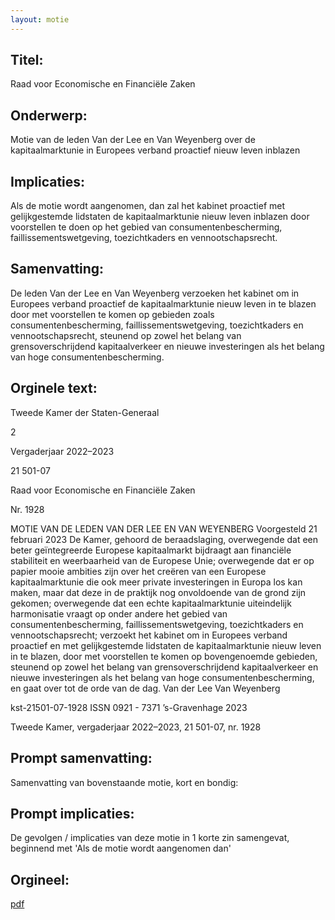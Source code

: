 ```yaml
---
layout: motie
---
```

## Titel:
Raad voor Economische en Financiële Zaken
## Onderwerp:
Motie van de leden Van der Lee en Van Weyenberg over de kapitaalmarktunie in Europees verband proactief nieuw leven inblazen
## Implicaties:

Als de motie wordt aangenomen, dan zal het kabinet proactief met gelijkgestemde lidstaten de kapitaalmarktunie nieuw leven inblazen door voorstellen te doen op het gebied van consumentenbescherming, faillissementswetgeving, toezichtkaders en vennootschapsrecht.
## Samenvatting:

De leden Van der Lee en Van Weyenberg verzoeken het kabinet om in Europees verband proactief de kapitaalmarktunie nieuw leven in te blazen door met voorstellen te komen op gebieden zoals consumentenbescherming, faillissementswetgeving, toezichtkaders en vennootschapsrecht, steunend op zowel het belang van grensoverschrijdend kapitaalverkeer en nieuwe investeringen als het belang van hoge consumentenbescherming.
## Orginele text:


Tweede Kamer der Staten-Generaal

2

Vergaderjaar 2022–2023

21 501-07

Raad voor Economische en Financiële Zaken

Nr. 1928

MOTIE VAN DE LEDEN VAN DER LEE EN VAN WEYENBERG
Voorgesteld 21 februari 2023
De Kamer,
gehoord de beraadslaging,
overwegende dat een beter geïntegreerde Europese kapitaalmarkt
bijdraagt aan financiële stabiliteit en weerbaarheid van de Europese Unie;
overwegende dat er op papier mooie ambities zijn over het creëren van
een Europese kapitaalmarktunie die ook meer private investeringen in
Europa los kan maken, maar dat deze in de praktijk nog onvoldoende van
de grond zijn gekomen;
overwegende dat een echte kapitaalmarktunie uiteindelijk harmonisatie
vraagt op onder andere het gebied van consumentenbescherming,
faillissementswetgeving, toezichtkaders en vennootschapsrecht;
verzoekt het kabinet om in Europees verband proactief en met gelijkgestemde lidstaten de kapitaalmarktunie nieuw leven in te blazen, door met
voorstellen te komen op bovengenoemde gebieden, steunend op zowel
het belang van grensoverschrijdend kapitaalverkeer en nieuwe investeringen als het belang van hoge consumentenbescherming,
en gaat over tot de orde van de dag.
Van der Lee
Van Weyenberg

kst-21501-07-1928
ISSN 0921 - 7371
’s-Gravenhage 2023

Tweede Kamer, vergaderjaar 2022–2023, 21 501-07, nr. 1928


## Prompt samenvatting:
Samenvatting van bovenstaande motie, kort en bondig:


## Prompt implicaties:
De gevolgen / implicaties van deze motie in 1 korte zin samengevat, beginnend met 'Als de motie wordt aangenomen dan' 

## Orgineel:
[pdf](https://gegevensmagazijn.tweedekamer.nl/OData/v4/2.0/Document(fd49aea3-327f-4191-90cb-5f165bcc705b)/resource)
